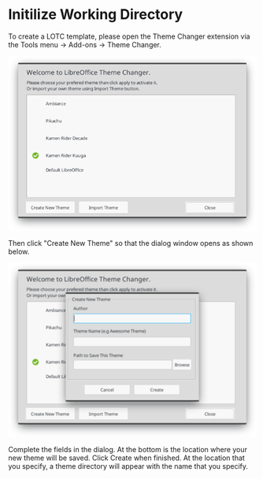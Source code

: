 # Initilize Working Directory

To create a LOTC template, please open the Theme Changer extension via the Tools menu -&gt; Add-ons -&gt; Theme Changer.

![LOTC - Main Dialog](../../.gitbook/assets/lotc-1%20%281%29.png)

Then click "Create New Theme" so that the dialog window opens as shown below.

![LOTC - Create New Theme Dialog](../../.gitbook/assets/lotc-2%20%281%29.png)

Complete the fields in the dialog. At the bottom is the location where your new theme will be saved. Click Create when finished. At the location that you specify, a theme directory will appear with the name that you specify.

